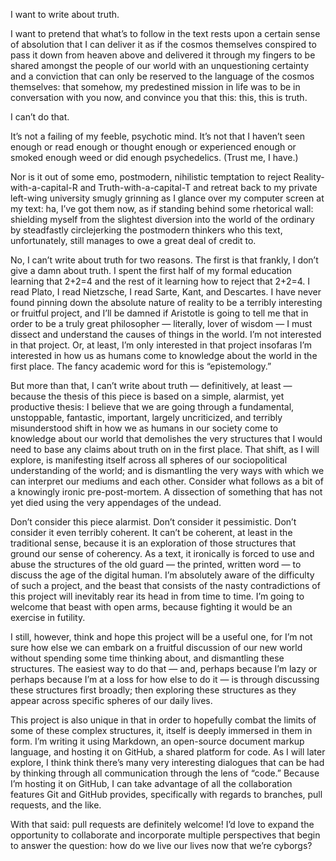 
I want to write about truth.  

I want to pretend that what’s to follow in the text rests upon a certain sense of absolution that I can deliver it as if the cosmos themselves conspired to pass it down from heaven above and delivered it through my fingers to be shared amongst the people of our world with an unquestioning certainty and a conviction that can only be reserved to the language of the cosmos themselves: that somehow, my predestined mission in life was to be in conversation with you now, and convince you that this: this, this is truth.  

I can’t do that.  

It’s not a failing of my feeble, psychotic mind. It’s not that I haven’t seen enough or read enough or thought enough or experienced enough or smoked enough weed or did enough psychedelics. (Trust me, I have.)  

Nor is it out of some emo, postmodern, nihilistic temptation to reject Reality-with-a-capital-R and Truth-with-a-capital-T and retreat back to my private left-wing university smugly grinning as I glance over my computer screen at my text: ha, I’ve got them now, as if standing behind some rhetorical wall: shielding myself from the slightest diversion into the world of the ordinary by steadfastly circlejerking the postmodern thinkers who this text, unfortunately, still manages to owe a great deal of credit to.  

No, I can’t write about truth for two reasons. The first is that frankly, I don’t give a damn about truth. I spent the first half of my formal education learning that 2+2=4 and the rest of it learning how to reject that 2+2=4. I read Plato, I read Nietzsche, I read Sarte, Kant, and Descartes. I have never found pinning down the absolute nature of reality to be a terribly interesting or fruitful project, and I’ll be damned if Aristotle is going to tell me that in order to be a truly great philosopher — literally, lover of wisdom — I must dissect and understand the causes of things in the world. I’m not interested in that project. Or, at least, I’m only interested in that project insofaras I’m interested in how us as humans come to knowledge about the world in the first place. The fancy academic word for this is “epistemology.”  

But more than that, I can’t write about truth — definitively, at least — because the thesis of this piece is based on a simple, alarmist, yet productive thesis: I believe that we are going through a fundamental, unstoppable, fantastic, important, largely uncriticized, and terribly misunderstood shift in how we as humans in our society come to knowledge about our world that demolishes the very structures that I would need to base any claims about truth on in the first place. That shift, as I will explore, is manifesting itself across all spheres of our sociopolitical understanding of the world; and is dismantling the very ways with which we can interpret our mediums and each other. Consider what follows as a bit of a knowingly ironic pre-post-mortem. A dissection of something that has not yet died using the very appendages of the undead.  

Don’t consider this piece alarmist. Don’t consider it pessimistic. Don’t consider it even terribly coherent. It can’t be coherent, at least in the traditional sense, because it is an exploration of those structures that ground our sense of coherency. As a text, it ironically is forced to use and abuse the structures of the old guard — the printed, written word — to discuss the age of the digital human. I’m absolutely aware of the difficulty of such a project, and the beast that consists of the nasty contradictions of this project will inevitably rear its head in from time to time. I’m going to welcome that beast with open arms, because fighting it would be an exercise in futility.  

I still, however, think and hope this project will be a useful one, for I’m not sure how else we can embark on a fruitful discussion of our new world without spending some time thinking about, and dismantling these structures. The easiest way to do that — and, perhaps because I’m lazy or perhaps because I’m at a loss for how else to do it — is through discussing these structures first broadly; then exploring these structures as they appear across specific spheres of our daily lives.

This project is also unique in that in order to hopefully combat the limits of some of these complex structures, it, itself is deeply immersed in them in form. I’m writing it using Markdown, an open-source document markup language, and hosting it on GitHub, a shared platform for code. As I will later explore, I think think there’s many very interesting dialogues that can be had by thinking through all communication through the lens of “code.” Because I’m hosting it on GitHub, I can take advantage of all the collaboration features Git and GitHub provides, specifically with regards to branches, pull requests, and the like. 

With that said: pull requests are definitely welcome! I’d love to expand the opportunity to collaborate and incorporate multiple perspectives that begin to answer the question: how do we live our lives now that we’re cyborgs?

